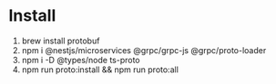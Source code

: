 # Install
1. brew install protobuf
2. npm i @nestjs/microservices @grpc/grpc-js @grpc/proto-loader
3. npm i -D @types/node ts-proto
4. npm run proto:install && npm run proto:all